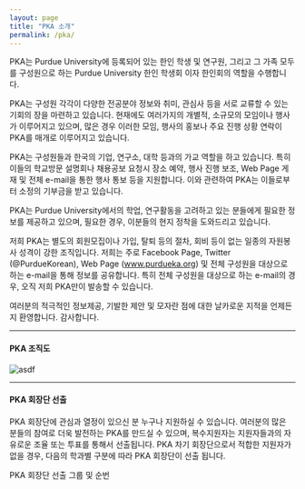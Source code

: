 ```yaml
---
layout: page
title: "PKA 소개"
permalink: /pka/
---
```


PKA는 Purdue University에 등록되어 있는 한인 학생 및 연구원, 그리고 그 가족 모두를 구성원으로 하는 Purdue University 한인 학생회 이자 한인회의 역할을 수행합니다.

PKA는 구성원 각각이 다양한 전공분야 정보와 취미, 관심사 등을 서로 교류할 수 있는 기회의 장을 마련하고 있습니다. 현재에도 여러가지의 개별적, 소규모의 모임이나 행사가 이루어지고 있으며, 많은 경우 이러한 모임, 행사의 홍보나 주요 진행 상황 연락이 PKA를 매개로 이루어지고 있습니다.

PKA는 구성원들과 한국의 기업, 연구소, 대학 등과의 가교 역할을 하고 있습니다. 특히 이들의 학교방문 설명회나 채용공보 요청시 장소 예약, 행사 진행 보조, Web Page 게재 및 전체 e-mail을 통한 행사 통보 등을 지원합니다. 이와 관련하여 PKA는 이들로부터 소정의 기부금을 받고 있습니다.

PKA는 Purdue University에서의 학업, 연구활동을 고려하고 있는 분들에게 필요한 정보를 제공하고 있으며, 필요한 경우, 이분들의 현지 정착을 도와드리고 있습니다.

저희 PKA는 별도의 회원모집이나 가입, 탈퇴 등의 절차, 회비 등이 없는 일종의 자원봉사 성격이 강한 조직입니다. 저희는 주로 Facebook Page, Twitter (@PurdueKorean), Web Page (www.purdueka.org) 및 전체 구성원을 대상으로 하는 e-mail을 통해 정보를 공유합니다. 특히 전체 구성원을 대상으로 하는 e-mail의 경우, 오직 저희 PKA만이 발송할 수 있습니다.

여러분의 적극적인 정보제공, 기발한 제안 및 모자란 점에 대한 날카로운 지적을 언제든지 환영합니다. 감사합니다.

***

#### PKA 조직도

![asdf](/images/org.bmp)


***

#### PKA 회장단 선출

PKA 회장단에 관심과 열정이 있으신 분 누구나 지원하실 수 있습니다. 여러분의 많은 분들의 참여로 더욱 발전하는 PKA를 만드실 수 있으며, 복수지원자는 지원자들과의 자유로운 조율 또는 투표를 통해서 선출됩니다. PKA 차기 회장단으로서 적합한 지원자가 없을 경우, 다음의 학과별 구분에 따라 PKA 회장단이 선출 됩니다.

PKA 회장단 선출 그룹 및 순번
